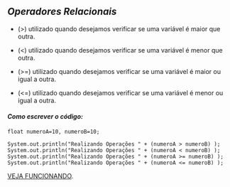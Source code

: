 ## _Operadores Relacionais_

- (>) utilizado quando desejamos verificar se uma variável é maior que outra.

- (<) utilizado quando desejamos verificar se uma variável é menor que outra.

- (>=) utilizado quando desejamos verificar se uma variável é maior ou igual a outra.

- (<=) utilizado quando desejamos verificar se uma variável é menor ou igual a outra.

#### _Como escrever o código:_

```
float numeroA=10, numeroB=10;

System.out.println("Realizando Operações " + (numeroA > numeroB) );
System.out.println("Realizando Operações " + (numeroA < numeroB) );
System.out.println("Realizando Operações " + (numeroA >= numeroB) );
System.out.println("Realizando Operações " + (numeroA <= numeroB) );
```
[VEJA FUNCIONANDO](https://replit.com/@ArthurEstevan/Operadores-Relacionais).
